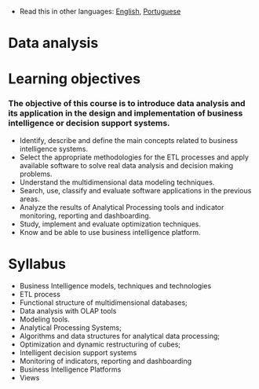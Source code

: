 * Read this in other languages: [English](README.md), [Portuguese](README.pt.md)

# Data analysis
# Learning objectives

### The objective of this course is to introduce data analysis and its application in the design and implementation of business intelligence or decision support systems.
- Identify, describe and define the main concepts related to business intelligence systems.
- Select the appropriate methodologies for the ETL processes and apply available software to solve real data analysis and decision making problems.
- Understand the multidimensional data modeling techniques.
- Search, use, classify and evaluate software applications in the previous areas.
- Analyze the results of Analytical Processing tools and indicator monitoring, reporting and dashboarding.
- Study, implement and evaluate optimization techniques.
- Know and be able to use business intelligence platform.

# Syllabus
- Business Intelligence models, techniques and technologies
- ETL process
- Functional structure of multidimensional databases;
- Data analysis with OLAP tools
- Modeling tools.
- Analytical Processing Systems;
- Algorithms and data structures for analytical data processing;
- Optimization and dynamic restructuring of cubes;
- Intelligent decision support systems
- Monitoring of indicators, reporting and dashboarding
- Business Intelligence Platforms
- Views
